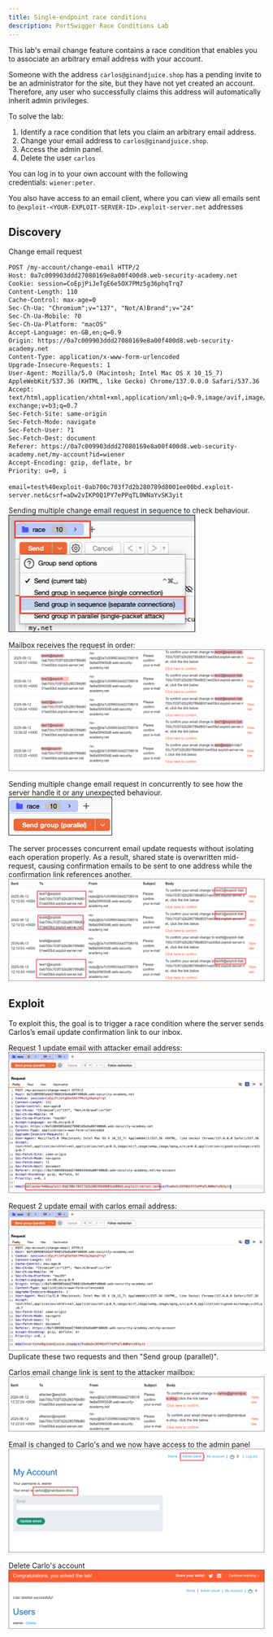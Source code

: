 ```yaml
---
title: Single-endpoint race conditions
description: PortSwigger Race Conditions Lab
---
```

This lab's email change feature contains a race condition that enables you to associate an arbitrary email address with your account.

Someone with the address `carlos@ginandjuice.shop` has a pending invite to be an administrator for the site, but they have not yet created an account. Therefore, any user who successfully claims this address will automatically inherit admin privileges.

To solve the lab:

1. Identify a race condition that lets you claim an arbitrary email address.
2. Change your email address to `carlos@ginandjuice.shop`.
3. Access the admin panel.
4. Delete the user `carlos`

You can log in to your own account with the following credentials: `wiener:peter`.

You also have access to an email client, where you can view all emails sent to `@exploit-<YOUR-EXPLOIT-SERVER-ID>.exploit-server.net` addresses
## Discovery
Change email request
```http
POST /my-account/change-email HTTP/2
Host: 0a7c009903ddd27080169e8a00f400d8.web-security-academy.net
Cookie: session=CoEpjPiJeTgE6e5OX7PMz5g36phqTrq7
Content-Length: 110
Cache-Control: max-age=0
Sec-Ch-Ua: "Chromium";v="137", "Not/A)Brand";v="24"
Sec-Ch-Ua-Mobile: ?0
Sec-Ch-Ua-Platform: "macOS"
Accept-Language: en-GB,en;q=0.9
Origin: https://0a7c009903ddd27080169e8a00f400d8.web-security-academy.net
Content-Type: application/x-www-form-urlencoded
Upgrade-Insecure-Requests: 1
User-Agent: Mozilla/5.0 (Macintosh; Intel Mac OS X 10_15_7) AppleWebKit/537.36 (KHTML, like Gecko) Chrome/137.0.0.0 Safari/537.36
Accept: text/html,application/xhtml+xml,application/xml;q=0.9,image/avif,image/webp,image/apng,*/*;q=0.8,application/signed-exchange;v=b3;q=0.7
Sec-Fetch-Site: same-origin
Sec-Fetch-Mode: navigate
Sec-Fetch-User: ?1
Sec-Fetch-Dest: document
Referer: https://0a7c009903ddd27080169e8a00f400d8.web-security-academy.net/my-account?id=wiener
Accept-Encoding: gzip, deflate, br
Priority: u=0, i

email=test%40exploit-0ab700c703f7d2b280789d8001ee00bd.exploit-server.net&csrf=aDw2vIKP0Q1PY7ePPqTL0WNaYvSK3yit
```

Sending multiple change email request in sequence to check behaviour.
![](../../../../public/images/PS_Race_Conditions_20250612%20_220515.png)

Mailbox receives the request in order:
![](../../../../public/images/PS_Race_Conditions_20250612%20_220636.png)

Sending multiple change email request in concurrently to see how the server handle it or any unexpected behaviour.
![](../../../../public/images/PS_Race_Conditions_20250612%20_221013.png)

The server processes concurrent email update requests without isolating each operation properly. As a result, shared state is overwritten mid-request, causing confirmation emails to be sent to one address while the confirmation link references another.![](../../../../public/images/PS_Race_Conditions_20250612%20_221513.png)

## Exploit
To exploit this, the goal is to trigger a race condition where the server sends Carlos’s email update confirmation link to our inbox.

Request 1 update email with attacker email address:
![](../../../../public/images/PS_Race_Conditions_20250612%20_221833.png)

Request 2 update email with carlos email address:
![](../../../../public/images/PS_Race_Conditions_20250612%20_222013.png)
Duplicate these two requests and then "Send group (parallel)".

Carlos email change link is sent to the attacker mailbox:
![](../../../../public/images/PS_Race_Conditions_20250612%20_222312.png)

Email is changed to Carlo's and we now have access to the admin panel
![](../../../../public/images/PS_Race_Conditions_20250612%20_222429.png)

Delete Carlo's account
![](../../../../public/images/PS_Race_Conditions_20250612%20_222551.png)